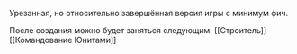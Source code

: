 Урезанная, но относительно завершённая версия игры с минимум фич.

После создания можно будет заняться следующим:
[[Строитель]]
[[Командование Юнитами]]
